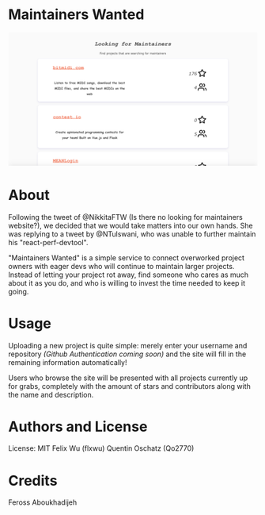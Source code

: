 Maintainers Wanted
==================

![picture alt](LookingForMaintainers.png "")

# About #  

Following the tweet of @NikkitaFTW (Is there no looking for maintainers website?), we decided that we would take matters into our own hands. She was replying to a tweet by @NTulswani, who was unable to further maintain his "react-perf-devtool".  

"Maintainers Wanted" is a simple service to connect overworked project owners with eager devs who will continue to maintain larger projects. Instead of letting your project rot away, find someone who cares as much about it as you do, and who is willing to invest the time needed to keep it going.

# Usage #

Uploading a new project is quite simple: merely enter your username and repository _(Github Authentication coming soon)_ and the site will fill in the remaining information automatically!

Users who browse the site will be presented with all projects currently up for grabs, completely with the amount of stars and contributors along with the name and description.

# Authors and License #

License: MIT
Felix Wu (flxwu)
Quentin Oschatz (Qo2770)  

# Credits #  

Feross Aboukhadijeh   
  
